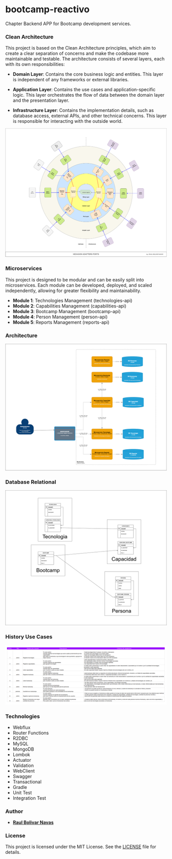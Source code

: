 # bootcamp-reactivo

Chapter Backend APP for Bootcamp development services.

### Clean Architecture

This project is based on the Clean Architecture principles, which aim to create a clear separation of concerns and make the codebase more maintainable and testable. The architecture consists of several layers, each with its own responsibilities:

- **Domain Layer**: Contains the core business logic and entities. This layer is independent of any frameworks or external libraries.


- **Application Layer**: Contains the use cases and application-specific logic. This layer orchestrates the flow of data between the domain layer and the presentation layer.


- **Infrastructure Layer**: Contains the implementation details, such as database access, external APIs, and other technical concerns. This layer is responsible for interacting with the outside world.

![hexagon-adapters-ports.drawio.png](hexagon-adapters-ports.drawio.png)

### Microservices

This project is designed to be modular and can be easily split into microservices. Each module can be developed, deployed, and scaled independently, allowing for greater flexibility and maintainability.

- **Module 1**: Technologies Management (technologies-api)
- **Module 2**: Capabilities Management (capabilities-api)
- **Module 3**: Bootcamp Management (bootcamp-api)
- **Module 4**: Person Management (person-api)
- **Module 5**: Reports Management (reports-api)

### Architecture

![Reactive-arquitectura.png](Reactive-arquitectura.png)

### Database Relational

![Arquitectura-BD relacional.drawio.png](Arquitectura-BD%20relacional.drawio.png)

### History Use Cases

![HUs.png](HUs.png)

### Technologies

- Webflux
- Router Functions
- R2DBC
- MySQL
- MongoDB
- Lombok
- Actuator
- Validation
- WebClient
- Swagger
- Transactional
- Gradle
- Unit Test
- Integration Test

### Author

- **[Raul Bolivar Navas](https://github.com/raulrobinson/reto-backend-reactivo)**

### License

This project is licensed under the MIT License. See the [LICENSE](LICENSE) file for details.


